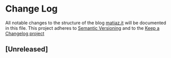# Change Log
All notable changes to the structure of the blog [matjaz.it](http://matjaz.it/)
will be documented in this file. This project adheres to
[Semantic Versioning](http://semver.org/) and to the
[Keep a Changelog project](http://keepachangelog.com)

## [Unreleased]
